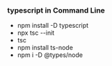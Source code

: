 ### typescript in Command Line
- npm install -D typescript
- npx tsc --init
- tsc
- npm install ts-node
- npm i -D @types/node